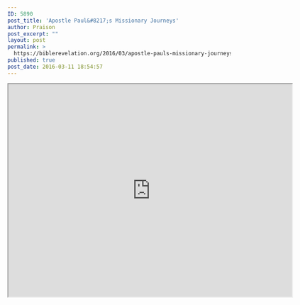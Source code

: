 ```yaml
---
ID: 5890
post_title: 'Apostle Paul&#8217;s Missionary Journeys'
author: Praison
post_excerpt: ""
layout: post
permalink: >
  https://biblerevelation.org/2016/03/apostle-pauls-missionary-journeys/
published: true
post_date: 2016-03-11 18:54:57
---
```

<div class="map-responsive">
<iframe src="https://www.google.com/maps/d/embed?mid=zNMqot7nmqVw.kqUkl553nL4w" width="640" height="480"></iframe> </div>